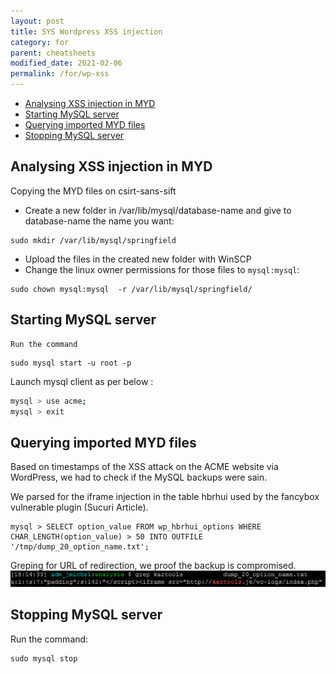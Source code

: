 ```yaml
---
layout: post
title: SYS Wordpress XSS injection
category: for
parent: cheatsheets
modified_date: 2021-02-06
permalink: /for/wp-xss
---
```


<!-- vscode-markdown-toc -->
* [Analysing XSS injection in MYD](#AnalysingXSSinjectioninMYD)
* [Starting MySQL server](#StartingMySQLserver)
* [Querying imported MYD files](#QueryingimportedMYDfiles)
* [Stopping MySQL server](#StoppingMySQLserver)

<!-- vscode-markdown-toc-config
	numbering=false
	autoSave=true
	/vscode-markdown-toc-config -->
<!-- /vscode-markdown-toc -->

## <a name='AnalysingXSSinjectioninMYD'></a>Analysing XSS injection in MYD

Copying the MYD files on csirt-sans-sift
 
 - Create a new folder in /var/lib/mysql/database-name and give to database-name the name you want: 
```
sudo mkdir /var/lib/mysql/springfield
```
 - Upload the files in the created new folder with WinSCP
 - Change the linux owner permissions for those files to ```mysql:mysql```: 
```
sudo chown mysql:mysql  -r /var/lib/mysql/springfield/
```

## <a name='StartingMySQLserver'></a>Starting MySQL server

    Run the command 
```
sudo mysql start -u root -p  
```

Launch mysql client as per below :
```sh
mysql > use acme;
mysql > exit
```

## <a name='QueryingimportedMYDfiles'></a>Querying imported MYD files

Based on timestamps of the XSS attack on the ACME website via WordPress, we had to check if the MySQL backups were sain.

We parsed for the iframe injection in the table hbrhui used by the fancybox vulnerable plugin (Sucuri Article).
```
mysql > SELECT option_value FROM wp_hbrhui_options WHERE CHAR_LENGTH(option_value) > 50 INTO OUTFILE '/tmp/dump_20_option_name.txt';
```

Greping for URL of redirection, we proof the backup is compromised.
![XSS in MYD](/assets/images/wordpress-xss-injection.png)

## <a name='StoppingMySQLserver'></a>Stopping MySQL server

Run the command: 
```
sudo mysql stop
```
